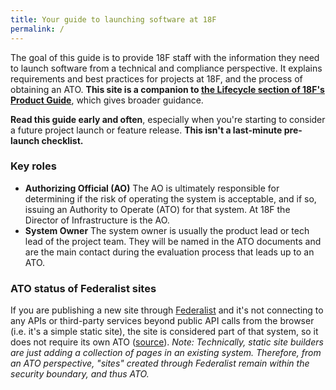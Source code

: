 ```yaml
---
title: Your guide to launching software at 18F
permalink: /
---
```


The goal of this guide is to provide 18F staff with the information they need to launch software from a technical and compliance perspective. It explains requirements and best practices for projects at 18F, and the process of obtaining an ATO. **This site is a companion to [the Lifecycle section of 18F's Product Guide](https://product-guide.18f.gov/lifecycle-of-a-project/)**, which gives broader guidance.

**Read this guide early and often**, especially when you're starting to consider a future project launch or feature release. **This isn't a last-minute pre-launch checklist.**

### Key roles

- **Authorizing Official (AO)** The AO is ultimately responsible for determining if the risk of operating the system is acceptable, and if so, issuing an Authority to Operate (ATO) for that system. At 18F the Director of Infrastructure is the AO.
- **System Owner** The system owner is usually the product lead or tech lead of the project team. They will be named in the ATO documents and are the main contact during the evaluation process that leads up to an ATO.

### ATO status of Federalist sites

If you are publishing a new site through [Federalist](infrastructure/#federalist) and it's not connecting to any APIs or third-party services beyond public API calls from the browser (i.e. it's a simple static site), the site is considered part of that system, so it does not require its own ATO ([source](https://github.com/18F/before-you-ship/issues/95#issuecomment-174011747)). *Note: Technically, static site builders are just adding a collection of pages in an existing system. Therefore, from an ATO perspective, "sites" created through Federalist remain within the security boundary, and thus ATO.*
